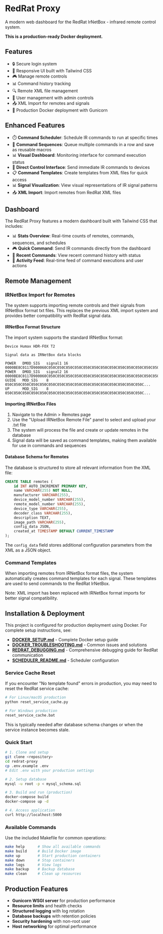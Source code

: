 # RedRat Proxy

A modern web dashboard for the RedRat IrNetBox - infrared remote control system.

**This is a production-ready Docker deployment.**

## Features

- 🔒 Secure login system
- 📱 Responsive UI built with Tailwind CSS
- 🎮 Manage remote controls
- 📊 Command history tracking
- 🔍 Remote XML file management
- 👥 User management with admin controls
- 📤 XML Import for remotes and signals
- 🐳 Production Docker deployment with Gunicorn

## Enhanced Features

- ⏱️ **Command Scheduler**: Schedule IR commands to run at specific times
- 🔄 **Command Sequences**: Queue multiple commands in a row and save as reusable macros
- 📊 **Visual Dashboard**: Monitoring interface for command execution status
- 📱 **Direct Control Interface**: Send immediate IR commands to devices
- 📋 **Command Templates**: Create templates from XML files for quick access
- 📊 **Signal Visualization**: View visual representations of IR signal patterns
- 📤 **XML Import**: Import remotes from RedRat XML files

## Dashboard

The RedRat Proxy features a modern dashboard built with Tailwind CSS that includes:

- 📊 **Stats Overview**: Real-time counts of remotes, commands, sequences, and schedules
- 🎮 **Quick Command**: Send IR commands directly from the dashboard
- 📜 **Recent Commands**: View recent command history with status
- 📱 **Activity Feed**: Real-time feed of command executions and user actions

## Remote Management

### IRNetBox Import for Remotes

The system supports importing remote controls and their signals from IRNetBox format txt files. This replaces the previous XML import system and provides better compatibility with RedRat signal data.

#### IRNetBox Format Structure

The import system supports the standard IRNetBox format:

```
Device Humax HDR-FOX T2

Signal data as IRNetBox data blocks

POWER   DMOD_SIG   signal1 16 0000BE8C0117D900060C050C050C050C050C050C050C050C050C050C050C050C050C050C...
POWER   DMOD_SIG   signal2 16 0000BE8C0117D900060C050C050C050C050C050C050C050C050C050C050C050C050C050C...
GUIDE   MOD_SIG    8 050C050C050C050C050C050C050C050C050C050C050C050C050C050C050C050C...
UP      MOD_SIG    8 050C050C050C050C050C050C050C050C050C050C050C050C050C050C050C050C...
```

#### Importing IRNetBox Files

1. Navigate to the Admin > Remotes page
2. Use the "Upload IRNetBox Remote File" panel to select and upload your .txt file
3. The system will process the file and create or update remotes in the database
4. Signal data will be saved as command templates, making them available for use in commands and sequences

#### Database Schema for Remotes

The database is structured to store all relevant information from the XML file:

```sql
CREATE TABLE remotes (
    id INT AUTO_INCREMENT PRIMARY KEY,
    name VARCHAR(255) NOT NULL,
    manufacturer VARCHAR(255),
    device_model_number VARCHAR(255),
    remote_model_number VARCHAR(255),
    device_type VARCHAR(255),
    decoder_class VARCHAR(255),
    description TEXT,
    image_path VARCHAR(255),
    config_data JSON,
    created_at TIMESTAMP DEFAULT CURRENT_TIMESTAMP
);
```

The `config_data` field stores additional configuration parameters from the XML as a JSON object.

### Command Templates

When importing remotes from IRNetBox format files, the system automatically creates command templates for each signal. These templates are used to send commands to the RedRat IrNetBox.

Note: XML import has been replaced with IRNetBox format imports for better signal compatibility.

## Installation & Deployment

This project is configured for production deployment using Docker. For complete setup instructions, see:

- **[DOCKER_SETUP.md](DOCKER_SETUP.md)** - Complete Docker setup guide
- **[DOCKER_TROUBLESHOOTING.md](DOCKER_TROUBLESHOOTING.md)** - Common issues and solutions
- **[REDRAT_DEBUGGING.md](REDRAT_DEBUGGING.md)** - Comprehensive debugging guide for RedRat communication
- **[SCHEDULER_README.md](SCHEDULER_README.md)** - Scheduler configuration

### Service Cache Reset

If you encounter "No template found" errors in production, you may need to reset the RedRat service cache:

```bash
# For Linux/macOS production
python reset_service_cache.py

# For Windows production
reset_service_cache.bat
```

This is typically needed after database schema changes or when the service instance becomes stale.

### Quick Start

```bash
# 1. Clone and setup
git clone <repository>
cd redrat-proxy
cp .env.example .env
# Edit .env with your production settings

# 2. Setup database
mysql -u root -p < mysql_schema.sql

# 3. Build and run (production)
docker-compose build
docker-compose up -d

# 4. Access application
curl http://localhost:5000
```

### Available Commands

Use the included Makefile for common operations:

```bash
make help      # Show all available commands
make build     # Build Docker image
make up        # Start production containers
make down      # Stop containers
make logs      # View logs
make backup    # Backup database
make clean     # Clean up resources
```

## Production Features

- **Gunicorn WSGI server** for production performance
- **Resource limits** and health checks
- **Structured logging** with log rotation
- **Database backups** with retention policies
- **Security hardening** with non-root user
- **Host networking** for optimal performance
